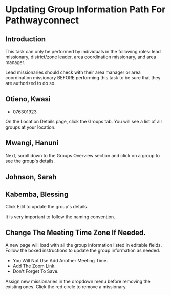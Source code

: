 # Updating Group Information Path For Pathwayconnect

## Introduction

This task can only be performed by individuals in the following roles: lead missionary, district/zone leader, area coordination missionary, and area manager.

Lead missionaries should check with their area manager or area coordination missionary BEFORE performing this task to be sure that they are authorized to do so.

## Otieno, Kwasi

- 076301923

On the Location Details page, click the Groups tab. You will see a list of all groups at your location.

## Mwangi, Hanuni

Next, scroll down to the Groups Overview section and click on a group to see the group's details.

## Johnson, Sarah

## Kabemba, Blessing

Click Edit to update the group's details.

It is very important to follow the naming convention.

## Change The Meeting Time Zone If Needed.

A new page will load with all the group information listed in editable fields. Follow the boxed instructions to update the group information as needed.

- You Will Not Use Add Another Meeting Time.
- Add The Zoom Link.
- Don't Forget To Save.

Assign new missionaries in the dropdown menu before removing the existing ones. Click the red circle to remove a missionary.


